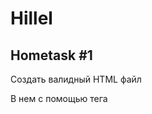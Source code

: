 # Hillel
## Hometask #1

Создать валидный HTML файл

В нем с помощью тега <script> вставить код, котрый делает следующее:
Спросить у юзера с помощью prompt() какое-то слово
Вывести c помощью alert() эхо - введенное слово, повторенное три раза, слова разделяет троеточие и пробел.

Пример:
```
ввод юзера:  "Эгегей"
вывод:      "Эгегей... Эгегей.. Эгегей..."
```

## Hometask #2

Создать валидный HTML файл

В нем с помощью тега <script> вставить код, котрый делает следующее:
- запрашивает с помощью prompt():
  - начальный взнос
  - проценты прироста депозита в год,
  - процент налога на прибыль
  - на сколько месцев депозит
- вывести сколько денег будет на счету по окончанию срока
- вывести сколько денег будет на счету через 50 лет

## Hometask #3

Игра "Угадай число"

Написать игру "Угадай число", где игрок угадывает загаданное число, пока не победит.
Task:
- Программа загадывает случайное число 0..N
- C помощью prompt() спрашивавает у игрока число
- Если игрок угадал число - поздравляем и пишем сколько это заняло ходов
- Если не угадал - говорим ему, "Загаданное число больше" / "Загаданное число меньше" в зависимости от числа и повторяем п.2

## Hometask #4

MOUNTAIN VIEW ALFA
Написать программу-генератор "горного ландшафта", которая будет выводить в консоль N штук гор, высота которых
растёт от 1 до N, N задаётся пользователем.

MOUNTAIN VIEW PRO
Добавим чуть вариативности! Выводим в консоль N гор со случайной высотой от H1 до H2. Иногда, c вероятностью X
на каждой ступеньке, гора может заканчиваться обрывом(заканчиваем рисовать гору)N, Н1, H2, X задаются пользователем,
либо хардкодятся. Для удобства пусть X будет целым 0..100

MOUNTAIN VIEW X
Добавим еще больше рандома! Выводим в консоль N гор со случайной высотой от H1 до H2, Иногда, c вероятностью X
на каждой ступеньке,гора может заканчиваться обрывом. Также, на каждой ступеньке горы случайным образом могут быть
применены такие модификаторы:

- ступенька может быть на один блок выше или ниже чем должна
- сверху может расти трава: = или -*
- сверху может расти дерево (разной длинны): ===@
  
- на вершине иногда может быть могилка путника: ]-+
- в глубине гор иногда могут быть алмазы: ◆
Все вероятности хардкодятся.

## Hometask #5 Categories Search

Imagine we have e-commerce grocery. There are a bunch of categories and sub-categories, which are organised in a tree-like structure.
Task
Create 3 functions, which work with categories tree.

1.Function that returns category by id.
2.Function that returns array of { name, id } of not disabled category’s first-level children’s.
3.Function that returns array of { name, id } of not disabled categories where name contains given substring. Use case insensitive comparision for a search

## Hometask #7 event, form

Сделайте форму, которая содержит след элементы:
1.Поле - Ширина таблицы
2.Поле - Высота таблицы
3.Поле - Символ для заполнения ячеек таблицы
4.Кнопка "Нарисовать таблицу"

Реализуйте следующий функционал:
По сабмиту формы соберите данные из полей и используйте их для того, чтобы программно (т. е. из JavaScript, а не заранее сверстать) нарисовать таблицу соотв. размера и заполнить каждую ячейку таблицы символом, указанным в поле.

